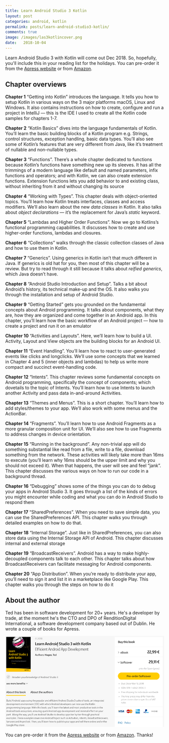```yaml
---
title: Learn Android Studio 3 Kotlin
layout: post
categories: android, kotlin
permalink: posts/learn-android-studio3-kotlin/
comments: true
image: /images/las3kotlincover.png
date:   2018-10-04 
---
```




Learn Android Studio 3 with Kotlin will come out Dec 2018. So, hopefully, you'll include this in your reading list for the holidays. You can pre-order it from the <a class="inline-button" href="https://www.apress.com/gp/book/9781484239063" target="_blank">Apress website</a> or from <a class="inline-button" href="https://www.amazon.com/Learn-Android-Studio-Kotlin-Development/dp/1484239067/ref=sr_1_1?ie=UTF8&qid=1539340099&sr=8-1&keywords=learn+android+studio+3+with+kotlin" target="_blank" >Amazon</a>. 

## Chapter overviews

**Chapter 1** “Getting into Kotlin” introduces the language. It tells you how to setup Kotlin in various ways on the 3 major platforms macOS, Linux and Windows.  It also contains instructions on how to create, configure and run a project in IntelliJ — this is the IDE I used to create all the Kotlin code samples for chapters 1-7.

 

**Chapter 2** “Kotlin Basics” dives into the language fundamentals of Kotlin. You’ll learn the basic building blocks of a Kotlin program e.g. Strings, control structures, exception handling, basic data types. You’ll also see some of Kotlin’s features that are very different from Java, like it’s treatment of nullable and non-nullable types.

 

**Chapter 3** “Functions”. There’s a whole chapter dedicated to functions because Kotlin’s functions have something new up its sleeves. It has all the trimmings of a modern language like default and named parameters, infix functions and operators; and with Kotlin, we can also create extension functions. Extension functions lets you add behavior to and existing class, without inheriting from it and without changing its source

 

**Chapter 4** “Working with Types”. This chapter deals with object-oriented topics. You’ll learn how Kotlin treats interfaces, classes and access modifiers. We’ll also learn about the new *data classes* in Kotlin. It also talks about *object declarations* — it’s the replacement for Java’s *static* keyword.

 

**Chapter 5** “Lambdas and Higher Order Functions”.  Now we go to Kotlins’s functional programming capabilities. It discusses how to create and use higher-order functions, lambdas and closures.

 

**Chapter 6** “Collections” walks through the classic collection classes of Java and how to use them in Kotlin.

 

**Chapter 7** “Generics”. Using generics in Kotlin isn’t that much different in Java. If generics is old hat for you, then most of this chapter will be a review. But try to read through it still because it talks about *reified generics*, which Java doesn’t have.

 

**Chapter 8** “Android Studio Introduction and Setup”.  Talks a bit about Android’s history, its technical make-up and the OS. It also walks you through the installation and setup of Android Studio.

 

**Chapter 9** “Getting Started” gets you grounded on the fundamental concepts about Android programming. It talks about components, what they are, how they are organized and come together in an Android app. In this chapter, you’ll learn how the basic workflow of an Android project — how to create a project and run it on an emulator

 

**Chapter 10** “Activities and Layouts”. Here, we’ll learn how to build a UI. Activity, Layout and View objects are the building blocks for an Android UI.

 

**Chapter 11** “Event Handling”. You’ll learn how to react to user-generated events like clicks and longclicks. We’ll use some concepts that we learned in Chapter 4 and 5 (inner objects and lambdas) to help us write more compact and succinct event-handling code.

 

**Chapter 12** “Intents”.  This chapter reviews some fundamental concepts on Android programming, specifically the concept of components; which dovetails to the topic of Intents. You’ll learn how to use Intents to launch another Activity and pass data in-and-around Activities.

 

**Chapter 13** “Themes and Menus”. This is a short chapter. You’ll learn how to add styles/themes to your app. We’ll also work with some menus and the ActionBar.

 

**Chapter 14** “Fragments”.  You’ll learn how to use Android Fragments as a more granular composition unit for UI. We’ll also see how to use Fragments to address changes in device orientation.

 

**Chapter 15** “Running in the background”. Any non-trivial app will do something substantial like read from a file, write to a file, download something from the network. These activities will likely take more than 16ms to execute (you’ll learn why 16ms should be the upper limit and why you should not exceed it). When that happens, the user will see and feel “jank”.  This chapter discusses the various ways on how to run our code in a background thread.

 

**Chapter 16** “Debugging” shows some of the things you can do to debug your apps in Android Studio 3. It goes through a list of the kinds of errors you might encounter while coding and what you can do in Android Studio to respond them

 

**Chapter 17** “SharedPreferences”. When you need to save simple data, you can use the SharedPreferences API. This chapter walks you through detailed examples on how to do that.

 

**Chapter 18** “Internal Storage”. Just like in SharedPreferences, you can also store data using the Internal Storage API of Android. This chapter discusses internal and external storage 

 

**Chapter 19** “BroadcastReceivers”. Android has a way to make highly-decoupled components talk to each other. This chapter talks about how BroadcastReceivers can facilitate messaging for Android components. 

 

**Chapter 20** “App Distribution”. When you’re ready to distribute your app, you’ll need to sign it and list it in a marketplace like Google Play. This chapter walks you through the steps on how to do it



## About the author

Ted has been in software development for 20+ years. He's a developer by trade, at the moment he's the CTO and DPO of RenditionDigital International, a software development company based out of Dublin. He wrote a couple of books for Apress.



![](/images/las3kotlin.png)

You can pre-order it from the <a class="inline-button" href="https://www.apress.com/gp/book/9781484239063" target="_blank">Apress website</a> or from <a class="inline-button" href="https://www.amazon.com/Learn-Android-Studio-Kotlin-Development/dp/1484239067/ref=sr_1_1?ie=UTF8&qid=1539340099&sr=8-1&keywords=learn+android+studio+3+with+kotlin" target="_blank" >Amazon</a>. Thanks!
 